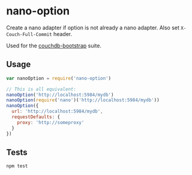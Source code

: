 # nano-option
Create a nano adapter if option is not already a nano adapter. Also set `X-Couch-Full-Commit` header.

Used for the
[couchdb-bootstrap](https://github.com/eHealthAfrica/couchdb-bootstrap) suite.

## Usage
```js
var nanoOption = require('nano-option')

// This is all equivalent:
nanoOption('http://localhost:5984/mydb')
nanoOption(require('nano')('http://localhost:5984/mydb'))
nanoOption({
  url: 'http://localhost:5984/mydb',
  requestDefaults: {
    proxy: 'http://someproxy'
  }
})
```

## Tests
```sh
npm test
```
